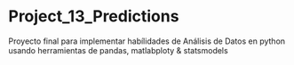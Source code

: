 # Project_13_Predictions
Proyecto final para implementar habílidades de Análisis de Datos en python usando herramientas de pandas, matlabploty & statsmodels
